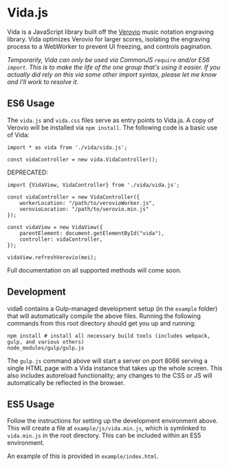 # Vida.js

Vida is a JavaScript library built off the [Verovio](http://www.verovio.org/index.xhtml) music notation engraving library. Vida optimizes Verovio for larger scores, isolating the engraving process to a WebWorker to prevent UI freezing, and controls pagination.

*Temporarily, Vida can only be used via CommonJS `require` and/or ES6 `import`. This is to make the life of the one group that's using it easier. If you actually did rely on this via some other import syntax, please let me know and I'll work to resolve it.*

## ES6 Usage

The `vida.js` and `vida.css` files serve as entry points to Vida.js. A copy of Verovio will be installed via `npm install`. The following code is a basic use of Vida:


```
import * as vida from './vida/vida.js';

const vidaController = new vida.VidaController();
```


DEPRECATED:

```
import {VidaView, VidaController} from './vida/vida.js';

const vidaController = new VidaController({
    workerLocation: "/path/to/verovioWorker.js",
    verovioLocation: "/path/to/verovio.min.js"
});

const vidaView = new VidaView({
    parentElement: document.getElementById("vida"),
    controller: vidaController,
});

vidaView.refreshVerovio(mei);
```

Full documentation on all supported methods will come soon.


## Development

vida6 contains a Gulp-managed development setup (in the `example` folder) that will automatically compile the above files. Running the following commands from this root directory should get you up and running:

```
npm install # install all necessary build tools (includes webpack, gulp, and various others)
node_modules/gulp/gulp.js
```

The `gulp.js` command above will start a server on port 8066 serving a single HTML page with a Vida instance that takes up the whole screen. This also includes autoreload functionality; any changes to the CSS or JS will automatically be reflected in the browser.

## ES5 Usage

Follow the instructions for setting up the development environment above. This will create a file at `example/js/vida.min.js`, which is symlinked to `vida.min.js` in the root directory. This can be included within an ES5 environment.

An example of this is provided in `example/index.html`.
